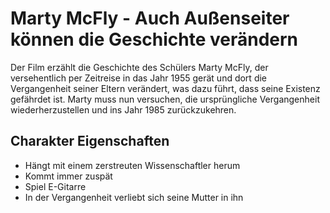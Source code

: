 # Marty McFly - Auch Außenseiter können die Geschichte verändern

Der Film erzählt die Geschichte des Schülers Marty McFly, der versehentlich per Zeitreise in das Jahr 1955 gerät und dort die Vergangenheit seiner Eltern verändert, was dazu führt, dass seine Existenz gefährdet ist. Marty muss nun versuchen, die ursprüngliche Vergangenheit wiederherzustellen und ins Jahr 1985 zurückzukehren.

## Charakter Eigenschaften
- Hängt mit einem zerstreuten Wissenschaftler herum
- Kommt immer zuspät
- Spiel E-Gitarre
- In der Vergangenheit verliebt sich seine Mutter in ihn
